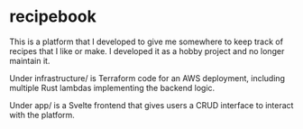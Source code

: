 # recipebook

This is a platform that I developed to give me somewhere to keep track of recipes that I like or make. I developed it as a hobby project and no longer maintain it.

Under infrastructure/ is Terraform code for an AWS deployment, including multiple Rust lambdas implementing the backend logic.

Under app/ is a Svelte frontend that gives users a CRUD interface to interact with the platform.
